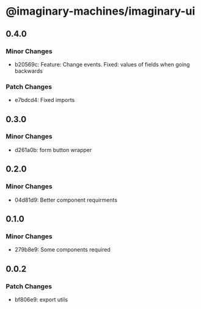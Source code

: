 # @imaginary-machines/imaginary-ui

## 0.4.0

### Minor Changes

- b20569c: Feature: Change events. Fixed: values of fields when going backwards

### Patch Changes

- e7bdcd4: Fixed imports

## 0.3.0

### Minor Changes

- d261a0b: form button wrapper

## 0.2.0

### Minor Changes

- 04d81d9: Better component requirments

## 0.1.0

### Minor Changes

- 279b8e9: Some components required

## 0.0.2

### Patch Changes

- bf806e9: export utils
